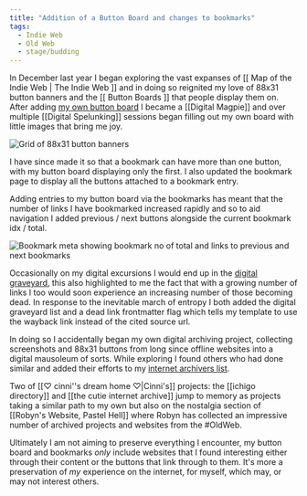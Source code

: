 ```yaml
---
title: "Addition of a Button Board and changes to bookmarks"
tags:
  - Indie Web
  - Old Web
  - stage/budding
---
```


In December last year I began exploring the vast expanses of [[ Map of the Indie Web | The Indie Web ]] and in doing so reignited my love of 88x31 button banners and the [[ Button Boards ]] that people display them on. After adding [my own button board](/button-board/) I became a [[Digital Magpie]] and over multiple [[Digital Spelunking]] sessions began filling out my own board with little images that bring me joy.

![Grid of 88x31 button banners](/img/addition-of-a-button-board-1.png "My _precious_")

I have since made it so that a bookmark can have more than one button, with my button board displaying only the first. I also updated the bookmark page to display all the buttons attached to a bookmark entry. 

Adding entries to my button board via the bookmarks has meant that the number of links I have bookmarked increased rapidly and so to aid navigation I added previous / next buttons alongside the current bookmark idx / total.

![Bookmark meta showing bookmark no of total and links to previous and next bookmarks](/img/addition-of-a-button-board-2.png "'Improved' navigation...")

Occasionally on my digital excursions I would end up in the [digital graveyard](/lists/digital-graveyard/), this also highlighted to me the fact that with a growing number of links I too would soon experience an increasing number of those becoming dead. In response to the inevitable march of entropy I both added the digital graveyard list and a dead link frontmatter flag which tells my template to use the wayback link instead of the cited source url.

In doing so I accidentally began my own digital archiving project, collecting screenshots and 88x31 buttons from long since offline websites into a digital mausoleum of sorts. While exploring I found others who had done similar and added their efforts to my [internet archivers list](/lists/internet-archivers/).

Two of [[♡ cinni''s dream home ♡|Cinni's]] projects: the [[ichigo directory]] and [[the cutie internet archive]] jump to memory as projects taking a similar path to my own but also on the nostalgia section of [[Robyn's Website, Pastel Hell]] where Robyn has collected an impressive number of archived projects and websites from the #OldWeb.

Ultimately I am not aiming to preserve everything I encounter, my button board and bookmarks _only_ include websites that I found interesting either through their content or the buttons that link through to them. It's more a preservation of _my_ experience on the internet, for myself, which may, or may not interest others.
